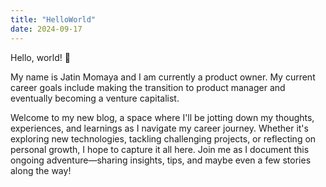 ```yaml
---
title: "HelloWorld"
date: 2024-09-17
---
```

Hello, world! 🎉 

My name is Jatin Momaya and I am currently a product owner. My current career goals include making the transition to product manager and eventually becoming a venture capitalist.

Welcome to my new blog, a space where I'll be jotting down my thoughts, experiences, and learnings as I navigate my career journey.
Whether it's exploring new technologies, tackling challenging projects, or reflecting on personal growth, I hope to capture it all here. 
Join me as I document this ongoing adventure—sharing insights, tips, and maybe even a few stories along the way!
